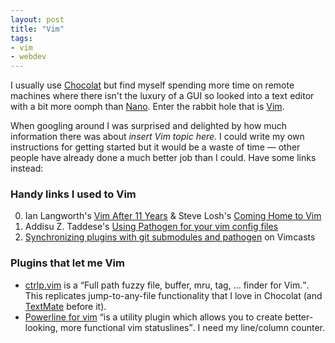 ```yaml
---
layout: post
title: "Vim"
tags:
- vim
- webdev
---
```


I usually use [Chocolat](http://www.chocolatapp.com) but find myself spending more time on remote machines where there isn't the luxury of a GUI so looked into a text editor with a bit more oomph than [Nano](http://www.nano-editor.org). Enter the rabbit hole that is [Vim](http://www.vim.org).

When googling around I was surprised and delighted by how much information there was about _insert Vim topic here_. I could write my own instructions for getting started but it would be a waste of time &mdash; other people have already done a much better job than I could. Have some links instead:

### Handy links I used to Vim

0. Ian Langworth's [Vim After 11 Years](http://statico.github.com/vim.html) &amp; Steve Losh's [Coming Home to Vim](http://stevelosh.com/blog/2010/09/coming-home-to-vim)
1. Addisu Z. Taddese's [Using Pathogen for your vim config files](http://addisu.taddese.com/blog/using-github-and-pathogen-for-your-vim-config-files/)
2. [Synchronizing plugins with git submodules and pathogen](http://vimcasts.org/episodes/synchronizing-plugins-with-git-submodules-and-pathogen/) on Vimcasts

### Plugins that let me Vim

* [ctrlp.vim](https://github.com/kien/ctrlp.vim) is a <q>Full path fuzzy file, buffer, mru, tag, ... finder for Vim.</q>. This replicates jump-to-any-file functionality that I love in Chocolat (and [TextMate](http://macromates.com) before it).
* [Powerline for vim](https://github.com/Lokaltog/vim-powerline) <q>is a utility plugin which allows you to create better-looking, more functional vim statuslines</q>. I need my line/column counter.
